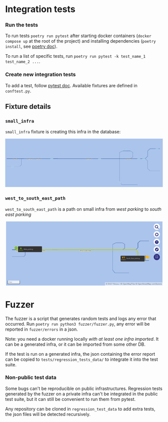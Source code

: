 # Integration tests

### Run the tests

To run tests `poetry run pytest` after starting docker containers (`docker compose up` at the root of the project) and installing dependencies (`poetry install`, see [poetry doc](https://python-poetry.org/docs/)).

To run a list of specific tests, run `poetry run pytest -k test_name_1 test_name_2 ...`.

### Create new integration tests

To add a test, follow [pytest doc](https://docs.pytest.org/).
Available fixtures are defined in `conftest.py`.

## Fixture details

### `small_infra`

`small_infra` fixture is creating this infra in the database:

![small infra](assets/small_infra.png)

### `west_to_south_east_path`

`west_to_south_east_path` is a path on small infra from _west parking_ to _south east parking_

![West to south east path](assets/west_to_south_east_parking.png)

# Fuzzer

The fuzzer is a script that generates random tests and logs any error that occurred.
Run `poetry run python3 fuzzer/fuzzer.py`, any error will be reported in `fuzzer/errors` in a json.

Note: you need a docker running locally _with at least one infra imported_.
It can be a generated infra, or it can be imported from some other DB.

If the test is run on a generated infra, the json containing the error report
can be copied to `tests/regression_tests_data/` to integrate it into the test suite.

### Non-public test data

Some bugs can't be reproducible on public infrastructures. Regression tests generated by the fuzzer
on a private infra can't be integrated in the public test suite, but it can still be convenient to run them from pytest.

Any repository can be cloned in `regression_test_data` to add extra tests, the json files will be detected recursively.
